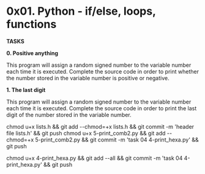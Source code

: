 # 0x01. Python - if/else, loops, functions

<strong>TASKS</strong>

<b>0. Positive anything</b>

<p>This program will assign a random signed number to the variable number each time it is executed. Complete the source code in order to print whether the number stored in the variable number is positive or negative.</p>

<b>1. The last digit</b>


<p>This program will assign a random signed number to the variable number each time it is executed. Complete the source code in order to print the last digit of the number stored in the variable number.</p>

chmod u+x lists.h && git add --chmod=+x lists.h && git commit -m 'header file lists.h' && git push
chmod u+x 5-print_comb2.py && git add --chmod=+x 5-print_comb2.py && git commit -m 'task 04 4-print_hexa.py' && git push

chmod u+x 4-print_hexa.py && git add --all && git commit -m 'task 04 4-print_hexa.py' && git push
